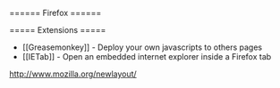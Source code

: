 ====== Firefox ======

===== Extensions =====
  * [[Greasemonkey]] - Deploy your own javascripts to others pages
  * [[IETab]] - Open an embedded internet explorer inside a Firefox tab

http://www.mozilla.org/newlayout/